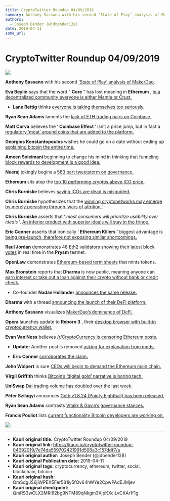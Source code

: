 ```yaml
---
title: CryptoTwitter Roundup 04/09/2019
summary: Anthony Sassano with his second ‘State of Play’ analysis of MakerDao. Eva Beylin says that the word “ Core ” has lost meaning in Ethereum , in a decentralized community everyone is either Mantle or Crust. Lane Rettig thinks everyone is taking themselves too seriously. Ryan Sean Adams laments the lack of ETH trading pairs on Coinbase. Matt Corva believes the ‘ Coinbase Effect ’ isn’t a price jump, but in fact a regulatory ‘moat’ around coins that are added to the platform. Georgios Konstantopoulo
authors:
  - Joseph Bender (@jdbender128)
date: 2019-04-11
some_url: 
---
```


# CryptoTwitter Roundup 04/09/2019





![](https://ipfs.infura.io/ipfs/QmQjtD6mgU8V3DfYKBXeGo6Kc31foknZzNBjR5kNgJhxBQ)

 
**Anthony Sassano**
 with his second 
[‘State of Play’ analysis of MakerDao](https://twitter.com/sassal0x/status/1115021864382808065)**.**
 
 
**Eva Beylin**
 says that the word “ 
**Core**
 ” has lost meaning in 
**Ethereum**
 , 
[in a decentralized community everyone is either Mantle or Crust.](https://twitter.com/evabeylin/status/1114758540474761217)
 



 *  **Lane Rettig** thinks [everyone is taking themselves too seriously.](https://twitter.com/lrettig/status/1115547335151341569) 
 
**Ryan Sean Adams**
 laments the 
[lack of ETH trading pairs on Coinbase.](https://twitter.com/RyanSAdams/status/1115356354103918593)
 
 
**Matt Corva**
 believes the ‘ 
**Coinbase Effect**
 ’ isn’t a price jump, but in fact a 
[regulatory ‘moat’ around coins that are added to the platform.](https://twitter.com/MattCorva/status/1115395010420203521)
 
 
**Georgios Konstantopoulos**
 wishes he could go on a date without ending up 
[explaining bitcoin the entire time.](https://twitter.com/gakonst/status/1115465450215956481)
 
 
**Ameen Soleimani**
 beginning to change his mind in thinking that 
[funneling block rewards to development is a good idea.](https://twitter.com/ameensol/status/1115404373872398336)
 
 
**Neeraj**
 jokingly begins a 
[563 part tweetstorm on governance.](https://twitter.com/NeerajKA/status/1115261244838117376)
 
 
**Ethereum**
 sits atop the 
[top 10 performing cryptos above ICO price.](https://twitter.com/fusionbeing/status/1115321665104302083)
 
 
**Chris Burniske**
 believes 
[saying ICOs are dead is misguided.](https://twitter.com/cburniske/status/1115022226745647106)
 
 
**Chris Burniske**
 hypothesizes that the 
[winning cryptonetworks may emerge by merely persisting through ‘wars of attrition.’](https://twitter.com/cburniske/status/1114517659494834177)
 
 
**Chris Burniske**
 asserts that ‘ 
_most consumers will prioritize usability over ideals_
 ’. 
[An inferior product with superior ideals will stay in the fringe.](https://twitter.com/cburniske/status/1115298305423093760)
 
 
**Eric Conner**
 asserts that ironically ‘ 
**Ethereum Killers**
 ’ biggest advantage is 
[being pre-launch, therefore not exposing similar shortcomings.](https://twitter.com/econoar/status/1115266343157166080)
 
 
**Raul Jordan**
 demonstrates 48 
[Eth2 validators showing their latest block votes](https://twitter.com/raulitojordan/status/1115057048511758337)
 in real time in the 
**Prysm**
 testnet.
 
**OpenLaw**
 demonstrates 
[Ethereum-based term sheets](https://twitter.com/OpenLawOfficial/status/1114314849599873024)
 that mints tokens.
 
**Max Bronstein**
 reports that 
**Dharma**
 is now public, meaning anyone can 
[earn interest or take out a loan against their crypto without bank or credit check.](https://twitter.com/max_bronstein/status/1115312237323755520)
 



 * Co-founder **Nadav Hollander**  [announces the same release.](https://twitter.com/NadavAHollander/status/1115287911438536704) 
 
**Dharma**
 with a thread 
[announcing the launch of their DeFi platform.](https://twitter.com/Dharma_HQ/status/1115288649594052608)
 
 
**Anthony Sassano**
 visualizes 
[MakerDao’s dominance of DeFi.](https://twitter.com/sassal0x/status/1115423119580073984)
 
 
**Opera**
 launches update to 
**Reborn 3**
 , their 
[desktop browser with built-in cryptocurrency wallet.](https://twitter.com/opera/status/1115515587659280385)
 
 
**Evan Van Ness**
 believes 
[/r/CryptoCurrency is censoring Ethereum posts.](https://twitter.com/evan_van_ness/status/1115409771203633160)
 



 *  **Update:** Another post is removed [asking for explanation from mods.](https://twitter.com/evan_van_ness/status/1115415256459821068) 

 *  **Eric Conner**  [corroborates the claim.](https://twitter.com/econoar/status/1115411029012271104) 
 
**John Wolpert**
 is sure 
[CEOs will begin to demand the Ethereum main chain.](https://twitter.com/jwolpert/status/1115038959053234181)
 
 
**Virgil Griffith**
 thinks 
[Bitcoin’s ‘digital gold’ narrative is boring tech.](https://twitter.com/virgilgr/status/1114555476371312640)
 
 
**UniSwap** [Dai trading volume has doubled over the last week.](https://twitter.com/sassal0x/status/1115588875487809536)
 
 
**Péter Szilágyi**
 announces 
[Geth v1.8.24 (Pointy Eightball) has been released.](https://twitter.com/peter_szilagyi/status/1115254631909793794)
 
 
**Ryan Sean Adams**
 contrasts 
[Vitalik & Gavin’s governance stances.](https://twitter.com/RyanSAdams/status/1115607367159148545)
 
 
**Francis Pouliot**
 lists 
[current functionality Bitcoin developers are working on.](https://twitter.com/francispouliot_/status/1114887826036920320)
 

![](https://ipfs.infura.io/ipfs/QmSSMzK1ZWCXSYW31J8HuKNQLUMuJZfyCoU9bhGBU5cHyJ)




---

- **Kauri original title:** CryptoTwitter Roundup 04/09/2019
- **Kauri original link:** https://kauri.io/cryptotwitter-roundup-04092019/7e74da559702421991d506a3c157ddf7/a
- **Kauri original author:** Joseph Bender (@jdbender128)
- **Kauri original Publication date:** 2019-04-11
- **Kauri original tags:** cryptocurrency, ethereum, twitter, social, blockchain, bitcoin
- **Kauri original hash:** QmSdgJS6jiWPEX5Fer581iy5fQv64hWYe2CpwPAdEJMjev
- **Kauri original checkpoint:** QmRS3wCLX2MRi62bg9NTM89qNkgm3XjpKXciLvCKAr1f1g



